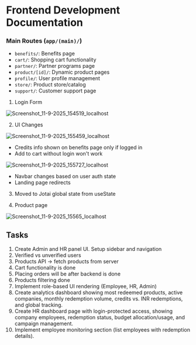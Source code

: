 # Frontend Development Documentation

### Main Routes (`app/(main)/`)

- `benefits/`: Benefits page
- `cart/`: Shopping cart functionality
- `partner/`: Partner programs page
- `product/[id]/`: Dynamic product pages
- `profile/`: User profile management
- `store/`: Product store/catalog
- `support/`: Customer support page

1. Login Form

![Screenshot_11-9-2025_154519_localhost](https://github.com/user-attachments/assets/e27180f8-0b61-4ec6-8df3-ae5cbb81f6f7)

2. UI Changes

![Screenshot_11-9-2025_155459_localhost](https://github.com/user-attachments/assets/558f9ba2-4377-4fb4-92ea-7a03e1557bee)

- Credits info shown on benefits page only if logged in
- Add to cart without login won't work

![Screenshot_11-9-2025_155727_localhost](https://github.com/user-attachments/assets/65800bdb-2384-47d4-bfbc-8e2db2deaef8)

- Navbar changes based on user auth state
- Landing page redirects

3. Moved to Jotai global state from useState

4. Product page

![Screenshot_11-9-2025_15565_localhost](https://github.com/user-attachments/assets/0da0a42d-ea6d-4574-b4cb-3474c63fe5e9)

## Tasks

1. Create Admin and HR panel UI. Setup sidebar and navigation
2. Verified vs unverified users
3. Products API -> fetch products from server
4. Cart functionality is done
5. Placing orders will be after backend is done
6. Products filtering done
7. Implement role-based UI rendering (Employee, HR, Admin)
8. Create analytics dashboard showing most redeemed products, active companies, monthly redemption volume, credits vs. INR redemptions, and global tracking.
9. Create HR dashboard page with login-protected access, showing company employees, redemption status, budget allocation/usage, and campaign management.
10. Implement employee monitoring section (list employees with redemption details).
